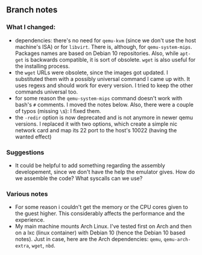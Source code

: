 ## Branch notes

### What I changed:
- dependencies: there's no need for `qemu-kvm` (since we don't use the host machine's ISA) or for `libvirt`. There is, although, for `qemu-system-mips`. Packages names are based on Debian 10 repositories. Also, while `apt-get` is backwards compatible, it is sort of obsolete. `wget` is also useful for the installing process.
- the `wget` URLs were obsolete, since the images got updated. I substituted them with a possibly universal command I came up with. It uses regexs and should work for every version. I tried to keep the other commands universal too.
- for some reason the `qemu-system-mips` command doesn't work with bash's `#` comments. I moved the notes below. Also, there were a couple of typos (missing `\`s): I fixed them.
- the `-redir` option is now deprecated and is not anymore in newer qemu versions. I replaced it with two options, which create a simple nic network card and map its 22 port to the host's 10022 (having the wanted effect)

### Suggestions
- It could be helpful to add something regarding the assembly developement, since we don't have the help the emulator gives. How do we assemble the code? What syscalls can we use?

### Various notes
- For some reason i couldn't get the memory or the CPU cores given to the guest higher. This considerably affects the performance and the experience.
- My main machine mounts Arch Linux. I've tested first on Arch and then on a lxc (linux container) with Debian 10 (hence the Debian 10 based notes). Just in case, here are the Arch dependencies: `qemu`, `qemu-arch-extra`, `wget`, `nbd`.
